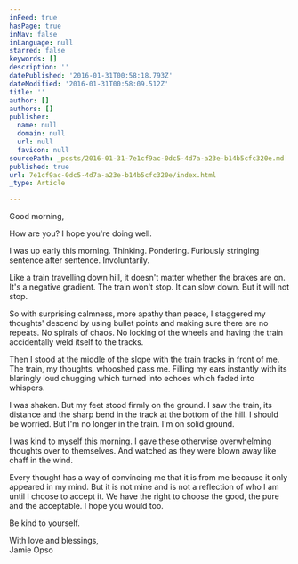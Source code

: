 ```yaml
---
inFeed: true
hasPage: true
inNav: false
inLanguage: null
starred: false
keywords: []
description: ''
datePublished: '2016-01-31T00:58:18.793Z'
dateModified: '2016-01-31T00:58:09.512Z'
title: ''
author: []
authors: []
publisher:
  name: null
  domain: null
  url: null
  favicon: null
sourcePath: _posts/2016-01-31-7e1cf9ac-0dc5-4d7a-a23e-b14b5cfc320e.md
published: true
url: 7e1cf9ac-0dc5-4d7a-a23e-b14b5cfc320e/index.html
_type: Article

---
```

Good morning,

How are you? I hope you're doing well.

I was up early this morning. Thinking. Pondering. Furiously stringing sentence after sentence. Involuntarily.

Like a train travelling down hill, it doesn't matter whether the brakes are on. It's a negative gradient. The train won't stop. It can slow down. But it will not stop.

So with surprising calmness, more apathy than peace, I staggered my thoughts' descend by using bullet points and making sure there are no repeats. No spirals of chaos. No locking of the wheels and having the train accidentally weld itself to the tracks.

Then I stood at the middle of the slope with the train tracks in front of me. The train, my thoughts, whooshed pass me. Filling my ears instantly with its blaringly loud chugging which turned into echoes which faded into whispers.

I was shaken. But my feet stood firmly on the ground. I saw the train, its distance and the sharp bend in the track at the bottom of the hill. I should be worried. But I'm no longer in the train. I'm on solid ground.

I was kind to myself this morning. I gave these otherwise overwhelming thoughts over to themselves. And watched as they were blown away like chaff in the wind.

Every thought has a way of convincing me that it is from me because it only appeared in my mind. But it is not mine and is not a reflection of who I am until I choose to accept it. We have the right to choose the good, the pure and the acceptable. I hope you would too.

Be kind to yourself.

With love and blessings,  
Jamie Opso